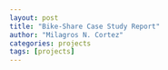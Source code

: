 ```yaml
---
layout: post
title: "Bike-Share Case Study Report"
author: "Milagros N. Cortez"
categories: projects
tags: [projects]
---
```

